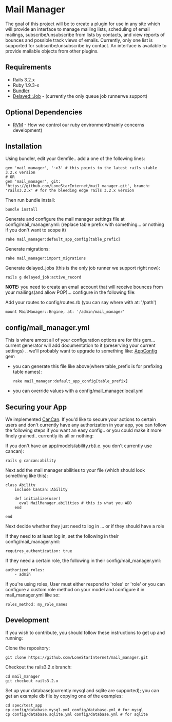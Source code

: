 Mail Manager
============

The goal of this project will be to create a plugin for use in any site which will provide an interface to manage mailing lists, scheduling of email mailings, subscribe/unsubscribe from lists by contacts, and view reports of bounces and possible track views of emails. Currently, only one list is supported for subscribe/unsubscribe by contact. An interface is available to provide mailable objects from other plugins.

Requirements
------------
* Rails 3.2.x
* Ruby 1.9.3-x
* [Bundler](http://bundler.io)
* [Delayed::Job](https://github.com/collectiveidea/delayed_job/) - (currently the only queue job runnerwe support)

Optional Dependencies
---------------------
* [RVM](http://rvm.io) - How we control our ruby environment(mainly concerns development)

Installation
------------
Using bundler, edit your Gemfile.. add a one of the following lines:

    gem 'mail_manager', '~>3' # this points to the latest rails stable 3.2.x version
    # OR 
    gem 'mail_manager', git: 'https://github.com/LoneStarInternet/mail_manager.git', branch: 'rails3.2.x' # for the bleeding edge rails 3.2.x version

Then run bundle install:

    bundle install

Generate and configure the mail manager settings file at config/mail_manager.yml: (replace table prefix with something... or nothing if you don't want to scope it)  

    rake mail_manager:default_app_config[table_prefix]

Generate migrations:

    rake mail_manager:import_migrations

Generate delayed_jobs (this is the only job runner we support right now):
  
    rails g delayed_job:active_record

**NOTE:** you need to create an email account that will receive bounces from your mailings(and allow POP)... configure in the following file:

Add your routes to config/routes.rb (you can say where with at: '/path')

    mount MailManager::Engine, at: '/admin/mail_manager'

config/mail_manager.yml
-----------------------
This is where amost all of your configuration options are for this gem... current generator will add documentation to it (preserving your current settings) .. we'll probably want to upgrade to something like: [AppConfig](https://github.com/Oshuma/app_config) gem

* you can generate this file like above(where table_prefix is for prefixing table names):

      rake mail_manager:default_app_config[table_prefix]

* you can override values with a config/mail_manager.local.yml

Securing your App
-----------------
We implemented [CanCan](https://github.com/CanCanCommunity/cancancan). If you'd like to secure your actions to certain users and don't currently have any authorization in your app, you can follow the following steps if you want an easy config.. or you could make it more finely grained.. currently its all or nothing:

If you don't have an app/models/ability.rb(i.e. you don't currently use cancan):

    rails g cancan:ability

Next add the mail manager abilities to your file (which should look something like this):

    class Ability
        include CanCan::Ability
        
        def initialize(user)
          eval MailManager.abilities # this is what you ADD
        end
        
    end

Next decide whether they just need to log in ... or if they should have a role

If they need to at least log in, set the following in their config/mail_manager.yml:

    requires_authentication: true

If they need a certain role, the following in their config/mail_manager.yml:

    authorized_roles:
        - admin

If you're using roles, User must either respond to 'roles' or 'role' or you can configure a custom role method on your model and configure it in mail_manager.yml like so:

    roles_method: my_role_names

Development
-----------
If you wish to contribute, you should follow these instructions to get up and running:

Clone the repository:

    git clone https://github.com/LoneStarInternet/mail_manager.git

Checkout the rails3.2.x branch:
  
    cd mail_manager
    git checkout rails3.2.x

Set up your database(currently mysql and sqlite are supported); you can get an example db file by copying one of the examples:

    cd spec/test_app
    cp config/database.mysql.yml config/database.yml # for mysql
    cp config/database.sqlite.yml config/database.yml # for sqlite
